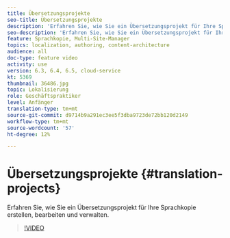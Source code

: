 ```yaml
---
title: Übersetzungsprojekte
seo-title: Übersetzungsprojekte
description: 'Erfahren Sie, wie Sie ein Übersetzungsprojekt für Ihre Sprachkopie erstellen, bearbeiten und verwalten. '
seo-description: 'Erfahren Sie, wie Sie ein Übersetzungsprojekt für Ihre Sprachkopie erstellen, bearbeiten und verwalten.  '
feature: Sprachkopie, Multi-Site-Manager
topics: localization, authoring, content-architecture
audience: all
doc-type: feature video
activity: use
version: 6.3, 6.4, 6.5, cloud-service
kt: 5369
thumbnail: 36486.jpg
topic: Lokalisierung
role: Geschäftspraktiker
level: Anfänger
translation-type: tm+mt
source-git-commit: d9714b9a291ec3ee5f3dba9723de72bb120d2149
workflow-type: tm+mt
source-wordcount: '57'
ht-degree: 12%

---
```



# Übersetzungsprojekte {#translation-projects}

Erfahren Sie, wie Sie ein Übersetzungsprojekt für Ihre Sprachkopie erstellen, bearbeiten und verwalten.

>[!VIDEO](https://video.tv.adobe.com/v/36486?quality=12&learn=on)
